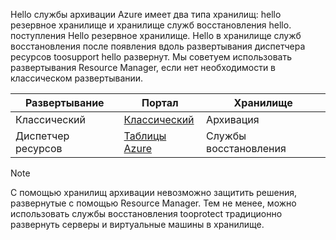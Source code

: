 Hello службы архивации Azure имеет два типа хранилищ: hello резервное хранилище и хранилище служб восстановления hello. поступления Hello резервное хранилище. Hello в хранилище служб восстановления после появления вдоль развертывания диспетчера ресурсов toosupport hello развернут. Мы советуем использовать развертывания Resource Manager, если нет необходимости в классическом развертывании.

| **Развертывание** | **Портал** | **Хранилище** |
| --- | --- | --- |
| Классический |[Классический](https://manage.windowsazure.com) |Архивация |
| Диспетчер ресурсов |[Таблицы Azure](https://portal.azure.com) |Службы восстановления |

> [!NOTE]
> С помощью хранилищ архивации невозможно защитить решения, развернутые с помощью Resource Manager. Тем не менее, можно использовать службы восстановления tooprotect традиционно развернуть серверы и виртуальные машины в хранилище.  
> 
> 

